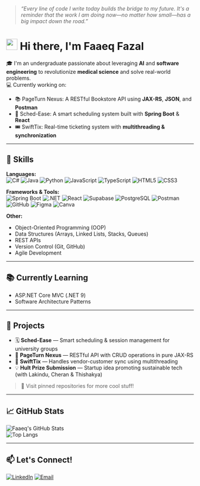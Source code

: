 > _“Every line of code I write today builds the bridge to my future. It's a reminder that the work I am doing now—no matter how small—has a big impact down the road.”_

# <img src="https://media.giphy.com/media/hvRJCLFzcasrR4ia7z/giphy.gif" width="30"> Hi there, I'm Faaeq Fazal

🎓 I'm an undergraduate passionate about leveraging **AI** and **software engineering** to revolutionize **medical science** and solve real-world problems.  
💻 Currently working on:  
- 📚 PageTurn Nexus: A RESTful Bookstore API using **JAX-RS**, **JSON**, and **Postman**  
- 🧠 Sched-Ease: A smart scheduling system built with **Spring Boot** & **React**  
- 🎟️ SwiftTix: Real-time ticketing system with **multithreading & synchronization**  

---

## 🚀 Skills

**Languages:**  
![C#](https://img.shields.io/badge/C%23-239120?style=for-the-badge&logo=c-sharp&logoColor=white)
![Java](https://img.shields.io/badge/Java-ED8B00?style=for-the-badge&logo=java&logoColor=white)
![Python](https://img.shields.io/badge/Python-3670A0?style=for-the-badge&logo=python&logoColor=white)
![JavaScript](https://img.shields.io/badge/JavaScript-F7DF1E?style=for-the-badge&logo=javascript&logoColor=black)
![TypeScript](https://img.shields.io/badge/TypeScript-3178C6?style=for-the-badge&logo=typescript&logoColor=white)
![HTML5](https://img.shields.io/badge/HTML5-E34F26?style=for-the-badge&logo=html5&logoColor=white)
![CSS3](https://img.shields.io/badge/CSS3-1572B6?style=for-the-badge&logo=css3&logoColor=white)

**Frameworks & Tools:**  
![Spring Boot](https://img.shields.io/badge/Spring_Boot-6DB33F?style=for-the-badge&logo=spring-boot&logoColor=white)
![.NET](https://img.shields.io/badge/.NET-512BD4?style=for-the-badge&logo=dotnet&logoColor=white)
![React](https://img.shields.io/badge/React-20232A?style=for-the-badge&logo=react&logoColor=61DAFB)
![Supabase](https://img.shields.io/badge/Supabase-3ECF8E?style=for-the-badge&logo=supabase&logoColor=white)
![PostgreSQL](https://img.shields.io/badge/PostgreSQL-316192?style=for-the-badge&logo=postgresql&logoColor=white)
![Postman](https://img.shields.io/badge/Postman-FF6C37?style=for-the-badge&logo=postman&logoColor=white)
![GitHub](https://img.shields.io/badge/GitHub-181717?style=for-the-badge&logo=github)
![Figma](https://img.shields.io/badge/Figma-F24E1E?style=for-the-badge&logo=figma&logoColor=white)
![Canva](https://img.shields.io/badge/Canva-00C4CC?style=for-the-badge&logo=canva&logoColor=white)

**Other:**  
- Object-Oriented Programming (OOP)  
- Data Structures (Arrays, Linked Lists, Stacks, Queues)  
- REST APIs  
- Version Control (Git, GitHub)  
- Agile Development  

---

## 📚 Currently Learning

- ASP.NET Core MVC (.NET 9)  
- Software Architecture Patterns  

---

## 🧠 Projects

- 🗓 **Sched-Ease** — Smart scheduling & session management for university groups  
- 📘 **PageTurn Nexus** — RESTful API with CRUD operations in pure JAX-RS  
- 🎫 **SwiftTix** — Handles vendor-customer sync using multithreading  
- 💡 **Hult Prize Submission** — Startup idea promoting sustainable tech (with Lakindu, Cheran & Thishakya)

> 🌟 Visit pinned repositories for more cool stuff!

---

## 📈 GitHub Stats

![Faaeq's GitHub Stats](https://github-readme-stats.vercel.app/api?username=mdfaaeq&show_icons=true&theme=radical)  
![Top Langs](https://github-readme-stats.vercel.app/api/top-langs/?username=mdfaaeq&layout=compact&theme=radical)

---

## 📫 Let's Connect!

[![LinkedIn](https://img.shields.io/badge/LinkedIn-blue?style=for-the-badge&logo=linkedin&logoColor=white)](https://www.linkedin.com/in/faaeq-fazal/) [![Email](https://img.shields.io/badge/Email-red?style=for-the-badge&logo=gmail&logoColor=white)](mailto:falfaaeq@gmail.com)
